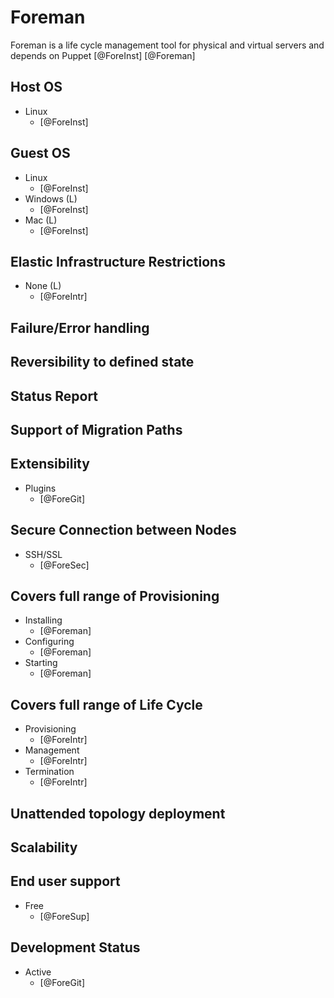 # Foreman
Foreman is a life cycle management tool for physical and virtual servers and depends on Puppet [@ForeInst] [@Foreman]

## Host OS
- Linux
    - [@ForeInst]

## Guest OS
- Linux
    - [@ForeInst]
- Windows (L)
    - [@ForeInst]
- Mac (L)
    - [@ForeInst]

## Elastic Infrastructure Restrictions
- None (L)
    - [@ForeIntr]

## Failure/Error handling

## Reversibility to defined state

## Status Report

## Support of Migration Paths

## Extensibility
- Plugins
    - [@ForeGit]

## Secure Connection between Nodes
- SSH/SSL
    - [@ForeSec]

## Covers full range of Provisioning
- Installing
    - [@Foreman]
- Configuring
    - [@Foreman]
- Starting
    - [@Foreman]

## Covers full range of Life Cycle
- Provisioning
    - [@ForeIntr]
- Management
    - [@ForeIntr]
- Termination
    - [@ForeIntr]

## Unattended topology deployment

## Scalability

## End user support
- Free
    - [@ForeSup]

## Development Status
- Active
    - [@ForeGit]
